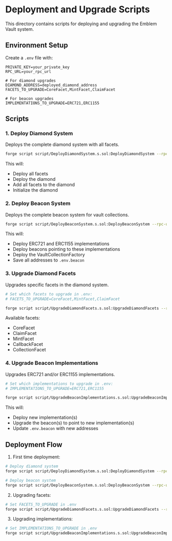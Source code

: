 # Deployment and Upgrade Scripts

This directory contains scripts for deploying and upgrading the Emblem Vault system.

## Environment Setup

Create a `.env` file with:

```env
PRIVATE_KEY=your_private_key
RPC_URL=your_rpc_url

# For diamond upgrades
DIAMOND_ADDRESS=deployed_diamond_address
FACETS_TO_UPGRADE=CoreFacet,MintFacet,ClaimFacet

# For beacon upgrades
IMPLEMENTATIONS_TO_UPGRADE=ERC721,ERC1155
```

## Scripts

### 1. Deploy Diamond System

Deploys the complete diamond system with all facets.

```bash
forge script script/DeployDiamondSystem.s.sol:DeployDiamondSystem --rpc-url $RPC_URL --broadcast
```

This will:

- Deploy all facets
- Deploy the diamond
- Add all facets to the diamond
- Initialize the diamond

### 2. Deploy Beacon System

Deploys the complete beacon system for vault collections.

```bash
forge script script/DeployBeaconSystem.s.sol:DeployBeaconSystem --rpc-url $RPC_URL --broadcast
```

This will:

- Deploy ERC721 and ERC1155 implementations
- Deploy beacons pointing to these implementations
- Deploy the VaultCollectionFactory
- Save all addresses to `.env.beacon`

### 3. Upgrade Diamond Facets

Upgrades specific facets in the diamond system.

```bash
# Set which facets to upgrade in .env:
# FACETS_TO_UPGRADE=CoreFacet,MintFacet,ClaimFacet

forge script script/UpgradeDiamondFacets.s.sol:UpgradeDiamondFacets --rpc-url $RPC_URL --broadcast
```

Available facets:

- CoreFacet
- ClaimFacet
- MintFacet
- CallbackFacet
- CollectionFacet

### 4. Upgrade Beacon Implementations

Upgrades ERC721 and/or ERC1155 implementations.

```bash
# Set which implementations to upgrade in .env:
# IMPLEMENTATIONS_TO_UPGRADE=ERC721,ERC1155

forge script script/UpgradeBeaconImplementations.s.sol:UpgradeBeaconImplementations --rpc-url $RPC_URL --broadcast
```

This will:

- Deploy new implementation(s)
- Upgrade the beacon(s) to point to new implementation(s)
- Update `.env.beacon` with new addresses

## Deployment Flow

1. First time deployment:

```bash
# Deploy diamond system
forge script script/DeployDiamondSystem.s.sol:DeployDiamondSystem --rpc-url $RPC_URL --broadcast

# Deploy beacon system
forge script script/DeployBeaconSystem.s.sol:DeployBeaconSystem --rpc-url $RPC_URL --broadcast
```

2. Upgrading facets:

```bash
# Set FACETS_TO_UPGRADE in .env
forge script script/UpgradeDiamondFacets.s.sol:UpgradeDiamondFacets --rpc-url $RPC_URL --broadcast
```

3. Upgrading implementations:

```bash
# Set IMPLEMENTATIONS_TO_UPGRADE in .env
forge script script/UpgradeBeaconImplementations.s.sol:UpgradeBeaconImplementations --rpc-url $RPC_URL --broadcast
```
